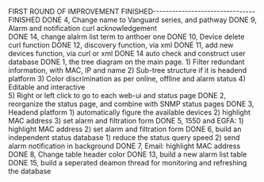 FIRST ROUND OF IMPROVEMENT
FINISHED--------------------------------FINISHED
DONE 4, Change name to Vanguard series, and pathway
DONE 9, Alarm and notification curl acknowledgement  
DONE 14, change alalrm list term to anthoer one 
DONE 10, Device delete curl function 
DONE 12, discovery function, via xml 
DONE 11, add new devices function, via curl or xml
DONE 14 auto check and construct user database 
DONE 1, the tree diagram on the main page. 
		1)	Filter redundant information, with MAC, IP and name 
		2)	Sub-tree structure if it is headend platform 
		3)	Color discrimination as per online, offline and alarm status
		4)	Editable and interactive  
		5)	Right or left click to go to each web-ui and status page 
DONE 2, reorganize the status page, and combine with SNMP status pages
DONE 3, Headend platform
		1)	automatically figure the available devices
		2)	highlight MAC address
		3)	set alarm and filtration form 
DONE 5, 1550 and EGFA:
		1)	highlight MAC address
		2)	set alarm and filtration form 
DONE 6, build an independent status database
		1)	reduce the status query speed
		2)	send alarm notification in background 
DONE 7, Email: highlight MAC address 
DONE 8, Change table header color 
DONE 13, build a new alarm list table
DONE 15, build a seperated deamon thread for monitoring and refreshing the database 